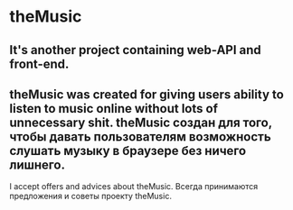 # theMusic
It's another project containing web-API and front-end.
-----------
theMusic was created for giving users ability to listen to music online without lots of unnecessary shit.
theMusic создан для того, чтобы давать пользователям возможность слушать музыку в браузере без ничего лишнего.
-----------
I accept offers and advices about theMusic.
Всегда принимаются предложения и советы проекту theMusic.
